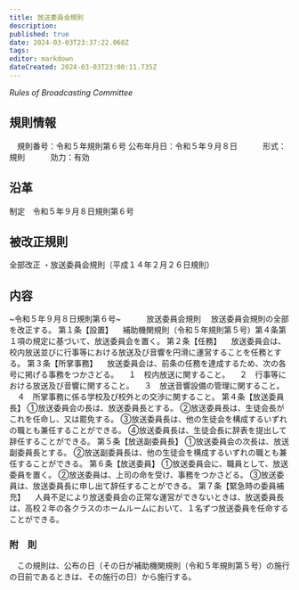 ```yaml
---
title: 放送委員会規則
description: 
published: true
date: 2024-03-03T23:37:22.068Z
tags: 
editor: markdown
dateCreated: 2024-03-03T23:00:11.735Z
---
```


*Rules of Broadcasting Committee*
## 規則情報
&emsp;規則番号：令和５年規則第６号
公布年月日：令和５年９月８日
　　　形式：規則
　　　効力：有効
## 沿革
制定　令和５年９月８日規則第６号
## 被改正規則
全部改正
・放送委員会規則（平成１４年２月２６日規則）
## 内容
~令和５年９月８日規則第６号~
　　　放送委員会規則
　放送委員会規則の全部を改正する。
第１条【設置】
　補助機関規則（令和５年規則第５号）第４条第１項の規定に基づいて、放送委員会を置く。
第２条【任務】
　放送委員会は、校内放送並びに行事等における放送及び音響を円滑に運営することを任務とする。
第３条【所掌事務】
　放送委員会は、前条の任務を達成するため、次の各号に掲げる事務をつかさどる。
　１　校内放送に関すること。
　２　行事等における放送及び音響に関すること。
　３　放送音響設備の管理に関すること。
　４　所掌事務に係る学校及び校外との交渉に関すること。
第４条【放送委員長】
①放送委員会の長は、放送委員長とする。
②放送委員長は、生徒会長がこれを任命し、又は罷免する。
③放送委員長は、他の生徒会を構成するいずれの職とも兼任することができる。
④放送委員長は、生徒会長に辞表を提出して辞任することができる。
第５条【放送副委員長】
①放送委員会の次長は、放送副委員長とする。
②放送副委員長は、他の生徒会を構成するいずれの職とも兼任することができる。
第６条【放送委員】
①放送委員会に、職員として、放送委員を置く。
②放送委員は、上司の命を受け、事務をつかさどる。
③放送委員は、放送委員長に申し出て辞任することができる。
第７条【緊急時の委員補充】
　人員不足により放送委員会の正常な運営ができないときは、放送委員長は、高校２年の各クラスのホームルームにおいて、１名ずつ放送委員を任命することができる。
### 附　則
　この規則は、公布の日（その日が補助機関規則（令和５年規則第５号）の施行の日前であるときは、その施行の日）から施行する。